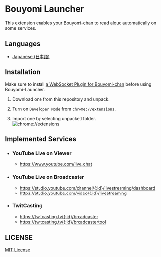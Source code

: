 [Bouyomi-chan]: https://chi.usamimi.info/Program/Application/BouyomiChan



# Bouyomi Launcher
This extension enables your [Bouyomi-chan] to read aloud automatically on some services.


## Languages
* [Japanese (日本語)](/README_ja.md)


## Installation
Make sure to install [a WebSocket Plugin for Bouyomi-chan](https://github.com/xztaityozx/BouyomiChan-WebSocket-Plugin) before using Bouyomi-Launcher.

1. 	Download one from this repository and unpack.

2. 	Turn on `Developer Mode` from `chrome://extensions`.

3. 	Import one by selecting unpacked folder.<Br />
	![chrome://extensions](https://user-images.githubusercontent.com/14960841/73714728-b37fdb00-4709-11ea-9c8d-5280f77d39fa.png)


## Implemented Services
* ### YouTube Live on Viewer
  - https://www.youtube.com/live_chat
  
* ### YouTube Live on Broadcaster
  - https://studio.youtube.com/channel/{:id}/livestreaming/dashboard
  - https://studio.youtube.com/video/{:id}/livestreaming
  
* ### TwitCasting
  - https://twitcasting.tv/{:id}/broadcaster
  - https://twitcasting.tv/{:id}/broadcastertool


## LICENSE
[MIT License](/LICENSE)